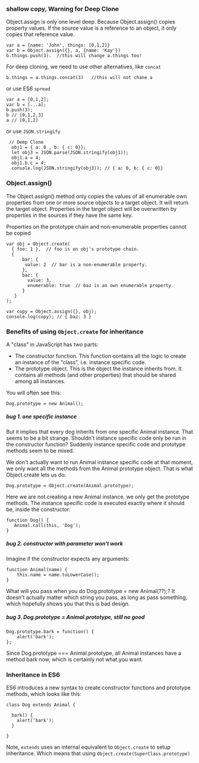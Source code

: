 ### shallow copy, Warning for Deep Clone
Object.assign is only one level deep. Because Object.assign() copies property values. 
If the source value is a reference to an object, it only copies that reference value.
```
var a = {name: 'John', things: [0,1,2]}
var b = Object.assign({}, a, {name: 'Kay'})
b.things.push(3).  //this will change a.things too!
```

For deep cloning, we need to use other alternatives, like `concat`
```
b.things = a.things.concat(3)   //this will not chane a
```

or use ES6 `spread`
```
var a = [0,1,2]; 
var b = [...a]; 
b.push(3); 
b // [0,1,2,3] 
a // [0,1,2]
```

or use `JSON.stringify`
```
 // Deep Clone
  obj1 = { a: 0 , b: { c: 0}};
  let obj3 = JSON.parse(JSON.stringify(obj1));
  obj1.a = 4;
  obj1.b.c = 4;
  console.log(JSON.stringify(obj3)); // { a: 0, b: { c: 0}}
```

### Object.assign() 
The Object.assign() method only copies the values of all enumerable own properties from one or more source objects to a target object. 
It will return the target object.
Properties in the target object will be overwritten by properties in the sources if they have the same key.

Properties on the prototype chain and non-enumerable properties cannot be copied
```
var obj = Object.create(
  { foo: 1 },  // foo is on obj's prototype chain.
  { 
      bar: {
       value: 2  // bar is a non-enumerable property.
      },
      baz: {
        value: 3,
        enumerable: true  // baz is an own enumerable property.
      }
   }
);

var copy = Object.assign({}, obj);
console.log(copy); // { baz: 3 }
```

### Benefits of using `Object.create` for inheritance

A "class" in JavaScript has two parts:

+ The constructor function. This function contains all the logic to create an instance of the "class", i.e. instance specific code.
+ The prototype object. This is the object the instance inherits from. It contains all methods (and other properties) that should be shared among all instances.

You will often see this:
```
Dog.prototype = new Animal();
```

##### bug 1. one specific instance  
But it implies that every dog inherits from one specific Animal instance. 
That seems to be a bit strange. Shouldn't instance specific code only be run in the constructor function? 
Suddenly instance specific code and prototype methods seem to be mixed.

We don't actually want to run Animal instance specific code at that moment, 
we only want all the methods from the Animal prototype object. 
That is what Object.create lets us do:

```
Dog.prototype = Object.create(Animal.prototype);
```
Here we are not creating a new Animal instance, we only get the prototype methods. 
The instance specific code is executed exactly where it should be, inside the constructor:
```
function Dog() { 
   Animal.call(this, 'Dog'); 
}
```

##### bug 2. constructor with parameter won't work
Imagine if the constructor expects any arguments:
```
function Animal(name) { 
    this.name = name.toLowerCase();
}
```
What will you pass when you do Dog.prototype = new Animal(??);? 
It doesn't actually matter which string you pass, as long as pass something, which hopefully shows you that this is bad design.

##### bug 3. Dog.prototype = Animal.prototype, still no good

```
Dog.prototype.bark = function() {
    alert('bark');
};
```
Since Dog.prototype === Animal.prototype, all Animal instances have a method bark now, which is certainly not what you want.

### Inheritance in ES6

ES6 introduces a new syntax to create constructor functions and prototype methods, which looks like this:
```
class Dog extends Animal {

  bark() {
    alert('bark');
  }

}
```
Note, `extends` uses an internal equivalent to `Object.create` to setup inheritance.
Which means that using `Object.create(SuperClass.prototype)`
